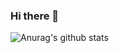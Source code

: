 ### Hi there 👋

![Anurag's github stats](https://github-readme-stats.vercel.app/api?username=JoaoRodrigoGoncalves&count_private=true&show_icons=true)

<!--
**JoaoRodrigoGoncalves/JoaoRodrigoGoncalves** is a ✨ _special_ ✨ repository because its `README.md` (this file) appears on your GitHub profile.

Here are some ideas to get you started:

- 🔭 I’m currently working on ...
- 🌱 I’m currently learning ...
- 👯 I’m looking to collaborate on ...
- 🤔 I’m looking for help with ...
- 💬 Ask me about ...
- 📫 How to reach me: ...
- 😄 Pronouns: ...
- ⚡ Fun fact: ...
-->
